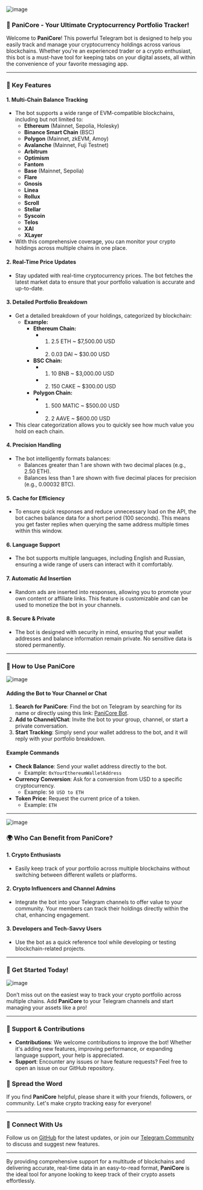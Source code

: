 ![image](https://github.com/user-attachments/assets/71054027-12af-428f-9d8d-2f621f0e9887)


### 🚀 PaniCore - Your Ultimate Cryptocurrency Portfolio Tracker!

Welcome to **PaniCore**! This powerful Telegram bot is designed to help you easily track and manage your cryptocurrency holdings across various blockchains. Whether you're an experienced trader or a crypto enthusiast, this bot is a must-have tool for keeping tabs on your digital assets, all within the convenience of your favorite messaging app.

---

### 📌 Key Features

#### 1. **Multi-Chain Balance Tracking**
   - The bot supports a wide range of EVM-compatible blockchains, including but not limited to:
     - **Ethereum** (Mainnet, Sepolia, Holesky)
     - **Binance Smart Chain** (BSC)
     - **Polygon** (Mainnet, zkEVM, Amoy)
     - **Avalanche** (Mainnet, Fuji Testnet)
     - **Arbitrum**
     - **Optimism**
     - **Fantom**
     - **Base** (Mainnet, Sepolia)
     - **Flare**
     - **Gnosis**
     - **Linea**
     - **Rollux**
     - **Scroll**
     - **Stellar**
     - **Syscoin**
     - **Telos**
     - **XAI**
     - **XLayer**
   - With this comprehensive coverage, you can monitor your crypto holdings across multiple chains in one place.

#### 2. **Real-Time Price Updates**
   - Stay updated with real-time cryptocurrency prices. The bot fetches the latest market data to ensure that your portfolio valuation is accurate and up-to-date.

#### 3. **Detailed Portfolio Breakdown**
   - Get a detailed breakdown of your holdings, categorized by blockchain:
     - **Example:**
       - **Ethereum Chain:**
         - 1. 2.5 ETH ~ $7,500.00 USD
         - 2. 0.03 DAI ~ $30.00 USD
       - **BSC Chain:**
         - 1. 10 BNB ~ $3,000.00 USD
         - 2. 150 CAKE ~ $300.00 USD
       - **Polygon Chain:**
         - 1. 500 MATIC ~ $500.00 USD
         - 2. 2 AAVE ~ $600.00 USD
   - This clear categorization allows you to quickly see how much value you hold on each chain.

#### 4. **Precision Handling**
   - The bot intelligently formats balances:
     - Balances greater than 1 are shown with two decimal places (e.g., 2.50 ETH).
     - Balances less than 1 are shown with five decimal places for precision (e.g., 0.00032 BTC).

#### 5. **Cache for Efficiency**
   - To ensure quick responses and reduce unnecessary load on the API, the bot caches balance data for a short period (100 seconds). This means you get faster replies when querying the same address multiple times within this window.

#### 6. **Language Support**
   - The bot supports multiple languages, including English and Russian, ensuring a wide range of users can interact with it comfortably.

#### 7. **Automatic Ad Insertion**
   - Random ads are inserted into responses, allowing you to promote your own content or affiliate links. This feature is customizable and can be used to monetize the bot in your channels.

#### 8. **Secure & Private**
   - The bot is designed with security in mind, ensuring that your wallet addresses and balance information remain private. No sensitive data is stored permanently.

---

### 🤖 How to Use PaniCore
![image](https://github.com/user-attachments/assets/9f05cef1-20da-4858-8b22-6aabfdb2096a)

#### Adding the Bot to Your Channel or Chat
1. **Search for PaniCore**: Find the bot on Telegram by searching for its name or directly using this link: [PaniCore Bot](https://t.me/panicorebot).
2. **Add to Channel/Chat**: Invite the bot to your group, channel, or start a private conversation.
3. **Start Tracking**: Simply send your wallet address to the bot, and it will reply with your portfolio breakdown.

#### Example Commands
- **Check Balance**: Send your wallet address directly to the bot.
  - Example: `0xYourEthereumWalletAddress`
- **Currency Conversion**: Ask for a conversion from USD to a specific cryptocurrency.
  - Example: `50 USD to ETH`
- **Token Price**: Request the current price of a token.
  - Example: `ETH`

---
![image](https://github.com/user-attachments/assets/c32ecaf0-f8a4-45d8-baa2-5e95824ad575)

### 🌍 Who Can Benefit from PaniCore?

#### 1. **Crypto Enthusiasts**
   - Easily keep track of your portfolio across multiple blockchains without switching between different wallets or platforms.

#### 2. **Crypto Influencers and Channel Admins**
   - Integrate the bot into your Telegram channels to offer value to your community. Your members can track their holdings directly within the chat, enhancing engagement.

#### 3. **Developers and Tech-Savvy Users**
   - Use the bot as a quick reference tool while developing or testing blockchain-related projects.

---

### 🚀 Get Started Today!
![image](https://github.com/user-attachments/assets/1c569e8a-26d3-4556-9b8b-f0374a482631)

Don’t miss out on the easiest way to track your crypto portfolio across multiple chains. Add **PaniCore** to your Telegram channels and start managing your assets like a pro!

---

### 🙌 Support & Contributions

- **Contributions**: We welcome contributions to improve the bot! Whether it's adding new features, improving performance, or expanding language support, your help is appreciated.
- **Support**: Encounter any issues or have feature requests? Feel free to open an issue on our GitHub repository.

### 📢 Spread the Word

If you find **PaniCore** helpful, please share it with your friends, followers, or community. Let's make crypto tracking easy for everyone!

---

### 💬 Connect With Us

Follow us on [GitHub](https://github.com/dry-com) for the latest updates, or join our [Telegram Community](https://t.me/hidden_coding) to discuss and suggest new features.

---

By providing comprehensive support for a multitude of blockchains and delivering accurate, real-time data in an easy-to-read format, **PaniCore** is the ideal tool for anyone looking to keep track of their crypto assets effortlessly.
